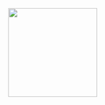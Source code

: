 <img height="180em" src="https://github-readme-stats.vercel.app/api?username=Jdevdisc&show_icons=true&theme=dracula&hide_border=true&&count_private=false&include_all_commits=true" />
